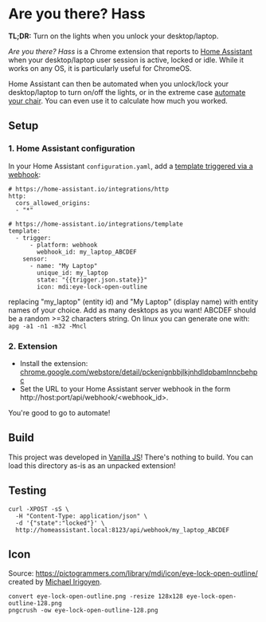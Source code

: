 # Are you there? Hass

**TL;DR:** Turn on the lights when you unlock your desktop/laptop.

_Are you there? Hass_ is a Chrome extension that reports to [Home
Assistant](https://home-assistant.io) when your desktop/laptop user session is
active, locked or idle. While it works on any OS, it is particularly useful for
ChromeOS.

Home Assistant can then be automated when you unlock/lock your desktop/laptop to
turn on/off the lights, or in the extreme case [automate your
chair](https://github.com/maruel/emperor-esp8266). You can even use it to
calculate how much you worked.

## Setup

### 1. Home Assistant configuration

In your Home Assistant `configuration.yaml`, add a [template triggered via a
webhook](https://www.home-assistant.io/integrations/template/#sensor):

```
# https://home-assistant.io/integrations/http
http:
  cors_allowed_origins:
  - "*"

# https://home-assistant.io/integrations/template
template:
  - trigger:
      - platform: webhook
        webhook_id: my_laptop_ABCDEF
    sensor:
      - name: "My Laptop"
        unique_id: my_laptop
        state: "{{trigger.json.state}}"
        icon: mdi:eye-lock-open-outline
```

replacing "my_laptop" (entity id) and "My Laptop" (display name) with entity
names of your choice. Add as many desktops as you want! ABCDEF should be a
random >=32 characters string. On linux you can generate one with: `apg -a1 -n1
-m32 -Mncl`


### 2. Extension

- Install the extension:
  [chrome.google.com/webstore/detail/pckenignbbjlkjnhdldpbamlnncbehpc](https://chrome.google.com/webstore/detail/pckenignbbjlkjnhdldpbamlnncbehpc)
- Set the URL to your Home Assistant server webhook in the form
  http://host:port/api/webhook/<webhook_id>.

You're good to go to automate!


## Build

This project was developed in [Vanilla JS](http://vanilla-js.com)! There's
nothing to build. You can load this directory as-is as an unpacked extension!


## Testing

```
curl -XPOST -sS \
  -H "Content-Type: application/json" \
  -d '{"state":"locked"}' \
  http://homeassistant.local:8123/api/webhook/my_laptop_ABCDEF
```

## Icon

Source: https://pictogrammers.com/library/mdi/icon/eye-lock-open-outline/
created by [Michael Irigoyen](https://pictogrammers.com/contributor/mririgoyen/).

```
convert eye-lock-open-outline.png -resize 128x128 eye-lock-open-outline-128.png
pngcrush -ow eye-lock-open-outline-128.png
```
